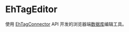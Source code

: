 # EhTagEditor

使用 [EhTagConnector](https://github.com/ehtagtranslation/EhTagConnector) API 开发的浏览器端[数据库](https://github.com/EhTagTranslation/Database)编辑工具。
